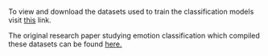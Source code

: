 To view and download the datasets used to train the classification models visit [this](https://drive.google.com/drive/folders/13AISbXjmg_h7fTXJy6MEYhQrxdiUPREV?usp=sharing) link.

The original research paper studying emotion classification which compiled these datasets can be found [here.](https://www.ims.uni-stuttgart.de/forschung/ressourcen/korpora/unifyemotion/)